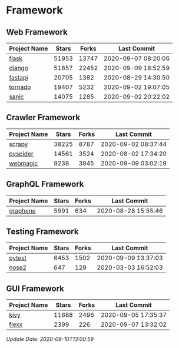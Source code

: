 # Framework

## Web Framework

| Project Name | Stars | Forks | Last Commit |
| ------------ | ----- | ----- | ----------- |
| [flask](https://github.com/pallets/flask) | 51953 | 13747 | 2020-09-07 08:20:06 |
| [django](https://github.com/django/django) | 51857 | 22452 | 2020-09-09 18:52:59 |
| [fastapi](https://github.com/tiangolo/fastapi) | 20705 | 1382 | 2020-08-29 14:30:50 |
| [tornado](https://github.com/tornadoweb/tornado) | 19407 | 5232 | 2020-09-02 19:07:05 |
| [sanic](https://github.com/huge-success/sanic) | 14075 | 1285 | 2020-09-02 20:22:02 |

## Crawler Framework

| Project Name | Stars | Forks | Last Commit |
| ------------ | ----- | ----- | ----------- |
| [scrapy](https://github.com/scrapy/scrapy) | 38225 | 8787 | 2020-09-02 08:37:44 |
| [pyspider](https://github.com/binux/pyspider) | 14561 | 3524 | 2020-08-02 17:34:20 |
| [webmagic](https://github.com/code4craft/webmagic) | 9238 | 3845 | 2020-09-09 03:02:19 |

## GraphQL Framework

| Project Name | Stars | Forks | Last Commit |
| ------------ | ----- | ----- | ----------- |
| [graphene](https://github.com/graphql-python/graphene) | 5991 | 634 | 2020-08-28 15:55:46 |

## Testing Framework

| Project Name | Stars | Forks | Last Commit |
| ------------ | ----- | ----- | ----------- |
| [pytest](https://github.com/pytest-dev/pytest) | 6453 | 1502 | 2020-09-09 13:37:03 |
| [nose2](https://github.com/nose-devs/nose2) | 647 | 129 | 2020-03-03 16:52:03 |

## GUI Framework

| Project Name | Stars | Forks | Last Commit |
| ------------ | ----- | ----- | ----------- |
| [kivy](https://github.com/kivy/kivy) | 11688 | 2496 | 2020-09-05 17:35:37 |
| [flexx](https://github.com/flexxui/flexx) | 2399 | 226 | 2020-09-07 13:32:02 |

*Update Date: 2020-09-10T13:00:59*